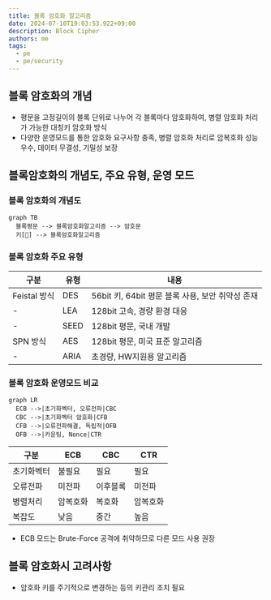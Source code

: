 ```yaml
---
title: 블록 암호화 알고리즘
date: 2024-07-10T19:03:53.922+09:00
description: Block Cipher
authors: me
tags: 
  - pe
  - pe/security 
---
```


## 블록 암호화의 개념

- 평문을 고정길이의 블록 단위로 나누어 각 블록마다 암호화하여, 병렬 암호화 처리가 가능한 대칭키 암호화 방식
- 다양한 운영모드를 통한 암호화 요구사항 충족, 병렬 암호화 처리로 암복호화 성능 우수, 데이터 무결성, 기밀성 보장

## 블록암호화의 개념도, 주요 유형, 운영 모드

### 블록 암호화의 개념도

```mermaid
graph TB
  블록평문 --> 블록암호화알고리즘 --> 암호문
  키[🔑] --> 블록암호화알고리즘
```

### 블록 암호화 주요 유형

| 구분 | 유형 | 내용 |
| --- | --- | --- |
| Feistal 방식 | DES | 56bit 키, 64bit 평문 블록 사용, 보안 취약성 존재 |
| - | LEA | 128bit 고속, 경량 환경 대응 |
| - | SEED | 128bit 평문, 국내 개발 |
| SPN 방식 | AES | 128bit 평문, 미국 표준 알고리즘 |
| - | ARIA | 초경량, HW지원용 알고리즘 |

### 블록 암호화 운영모드 비교

```mermaid
graph LR
  ECB -->|초기화벡터, 오류전파|CBC
  CBC -->|초기화벡터 암호화|CFB
  CFB -->|오류전파해결, 독립적|OFB
  OFB -->|카운팅, Nonce|CTR
```

| 구분 | ECB | CBC | CTR |
| --- | --- | --- | --- |
| 초기화벡터 | 불필요 | 필요 | 필요 |
| 오류전파 | 미전파 | 이후블록 | 미전파 |
| 병렬처리 | 암복호화 | 복호화 | 암복호화 |
| 복잡도 | 낮음 | 중간 | 높음 |

- ECB 모드는 Brute-Force 공격에 취약하므로 다른 모드 사용 권장

## 블록 암호화시 고려사항

- 암호화 키를 주기적으로 변경하는 등의 키관리 조치 필요
